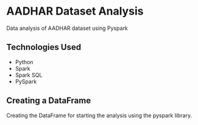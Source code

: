 # AADHAR Dataset Analysis
Data analysis of AADHAR dataset using Pyspark
## Technologies Used
* Python
* Spark
* Spark SQL
* PySpark


## Creating a DataFrame
Creating the DataFrame for starting the analysis using the pyspark library.
